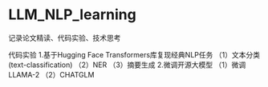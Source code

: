 # LLM_NLP_learning
记录论文精读、代码实验、技术思考


代码实验
1.基于Hugging Face Transformers库复现经典NLP任务
（1）文本分类(text-classification)
（2）NER
（3）摘要生成
2.微调开源大模型
（1）微调LLAMA-2
（2）CHATGLM
